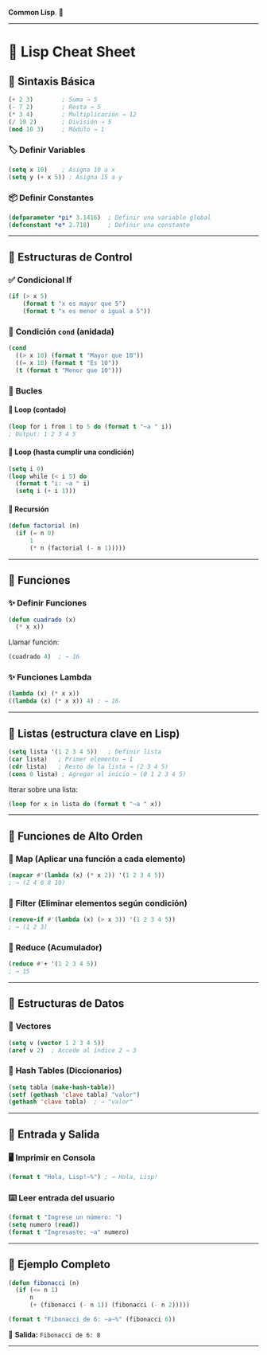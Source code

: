 **Common Lisp**. 🚀

---

# 📜 **Lisp Cheat Sheet**

## 🔹 **Sintaxis Básica**

```lisp
(+ 2 3)        ; Suma → 5
(- 7 2)        ; Resta → 5
(* 3 4)        ; Multiplicación → 12
(/ 10 2)       ; División → 5
(mod 10 3)     ; Módulo → 1
```

### 🏷 **Definir Variables**

```lisp
(setq x 10)    ; Asigna 10 a x
(setq y (+ x 5)) ; Asigna 15 a y
```

### 📦 **Definir Constantes**

```lisp
(defparameter *pi* 3.1416)  ; Definir una variable global
(defconstant *e* 2.718)     ; Definir una constante
```

---

## 🔹 **Estructuras de Control**

### ✅ **Condicional If**

```lisp
(if (> x 5)
    (format t "x es mayor que 5")
    (format t "x es menor o igual a 5"))
```

### 🔄 **Condición `cond` (anidada)**

```lisp
(cond
  ((> x 10) (format t "Mayor que 10"))
  ((= x 10) (format t "Es 10"))
  (t (format t "Menor que 10")))
```

### 🔄 **Bucles**

#### 🔁 **Loop (contado)**

```lisp
(loop for i from 1 to 5 do (format t "~a " i))
; Output: 1 2 3 4 5
```

#### 🔁 **Loop (hasta cumplir una condición)**

```lisp
(setq i 0)
(loop while (< i 5) do
  (format t "i: ~a " i)
  (setq i (+ i 1)))
```

#### 🔁 **Recursión**

```lisp
(defun factorial (n)
  (if (= n 0)
      1
      (* n (factorial (- n 1)))))
```

---

## 🔹 **Funciones**

### ✨ **Definir Funciones**

```lisp
(defun cuadrado (x)
  (* x x))
```

Llamar función:

```lisp
(cuadrado 4)  ; → 16
```

### ✨ **Funciones Lambda**

```lisp
(lambda (x) (* x x))
((lambda (x) (* x x)) 4) ; → 16
```

---

## 🔹 **Listas (estructura clave en Lisp)**

```lisp
(setq lista '(1 2 3 4 5))   ; Definir lista
(car lista)   ; Primer elemento → 1
(cdr lista)   ; Resto de la lista → (2 3 4 5)
(cons 0 lista) ; Agregar al inicio → (0 1 2 3 4 5)
```

Iterar sobre una lista:

```lisp
(loop for x in lista do (format t "~a " x))
```

---

## 🔹 **Funciones de Alto Orden**

### 🔁 **Map (Aplicar una función a cada elemento)**

```lisp
(mapcar #'(lambda (x) (* x 2)) '(1 2 3 4 5))
; → (2 4 6 8 10)
```

### 🔁 **Filter (Eliminar elementos según condición)**

```lisp
(remove-if #'(lambda (x) (> x 3)) '(1 2 3 4 5))
; → (1 2 3)
```

### 🔁 **Reduce (Acumulador)**

```lisp
(reduce #'+ '(1 2 3 4 5))
; → 15
```

---

## 🔹 **Estructuras de Datos**

### 📌 **Vectores**

```lisp
(setq v (vector 1 2 3 4 5))
(aref v 2)  ; Accede al índice 2 → 3
```

### 📌 **Hash Tables (Diccionarios)**

```lisp
(setq tabla (make-hash-table))
(setf (gethash 'clave tabla) "valor")
(gethash 'clave tabla)  ; → "valor"
```

---

## 🔹 **Entrada y Salida**

### 🖥 **Imprimir en Consola**

```lisp
(format t "Hola, Lisp!~%") ; → Hola, Lisp!
```

### ⌨️ **Leer entrada del usuario**

```lisp
(format t "Ingrese un número: ")
(setq numero (read))
(format t "Ingresaste: ~a" numero)
```

---

## 🚀 **Ejemplo Completo**

```lisp
(defun fibonacci (n)
  (if (<= n 1)
      n
      (+ (fibonacci (- n 1)) (fibonacci (- n 2)))))

(format t "Fibonacci de 6: ~a~%" (fibonacci 6))
```

📌 **Salida:** `Fibonacci de 6: 8`

---

